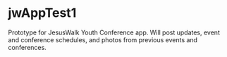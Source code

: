 # jwAppTest1

Prototype for JesusWalk Youth Conference app. Will post updates, event and conference schedules, and photos from previous events and conferences.

<img src="" />
